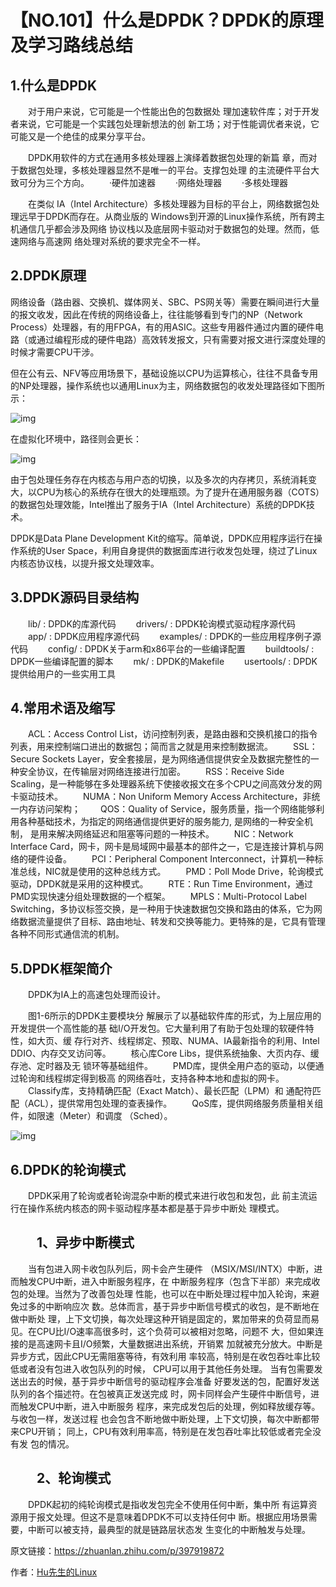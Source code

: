 # 【NO.101】什么是DPDK？DPDK的原理及学习路线总结

## 1.什么是DPDK

　　对于用户来说，它可能是一个性能出色的包数据处 理加速软件库；对于开发者来说，它可能是一个实践包处理新想法的创 新工场；对于性能调优者来说，它可能又是一个绝佳的成果分享平台。　

　　DPDK用软件的方式在通用多核处理器上演绎着数据包处理的新篇 章，而对于数据包处理，多核处理器显然不是唯一的平台。支撑包处理 的主流硬件平台大致可分为三个方向。
　　·硬件加速器
　　·网络处理器
　　·多核处理器

　　在类似 IA（Intel Architecture）多核处理器为目标的平台上，网络数据包处理远早于DPDK而存在。从商业版的 Windows到开源的Linux操作系统，所有跨主机通信几乎都会涉及网络 协议栈以及底层网卡驱动对于数据包的处理。然而，低速网络与高速网 络处理对系统的要求完全不一样。

## 2.DPDK原理

网络设备（路由器、交换机、媒体网关、SBC、PS网关等）需要在瞬间进行大量的报文收发，因此在传统的网络设备上，往往能够看到专门的NP（Network Process）处理器，有的用FPGA，有的用ASIC。这些专用器件通过内置的硬件电路（或通过编程形成的硬件电路）高效转发报文，只有需要对报文进行深度处理的时候才需要CPU干涉。

但在公有云、NFV等应用场景下，基础设施以CPU为运算核心，往往不具备专用的NP处理器，操作系统也以通用Linux为主，网络数据包的收发处理路径如下图所示：

![img](https://pic4.zhimg.com/80/v2-39d9c5742815718ffc3e616342c75c9b_720w.webp)

在虚拟化环境中，路径则会更长：

![img](https://pic3.zhimg.com/80/v2-ee0175b746bbf5eed76de9f29bb4bbda_720w.webp)

由于包处理任务存在内核态与用户态的切换，以及多次的内存拷贝，系统消耗变大，以CPU为核心的系统存在很大的处理瓶颈。为了提升在通用服务器（COTS）的数据包处理效能，Intel推出了服务于IA（Intel Architecture）系统的DPDK技术。

DPDK是Data Plane Development Kit的缩写。简单说，DPDK应用程序运行在操作系统的User Space，利用自身提供的数据面库进行收发包处理，绕过了Linux内核态协议栈，以提升报文处理效率。

## 3.DPDK源码目录结构　

　　lib/ : DPDK的库源代码
　　drivers/ : DPDK轮询模式驱动程序源代码
　　app/ : DPDK应用程序源代码
　　examples/ : DPDK的一些应用程序例子源代码
　　config/ : DPDK关于arm和x86平台的一些编译配置
　　buildtools/ : DPDK一些编译配置的脚本
　　mk/ : DPDK的Makefile
　　usertools/ : DPDK提供给用户的一些实用工具

## 4.常用术语及缩写

　　ACL：Access Control List，访问控制列表，是路由器和交换机接口的指令列表，用来控制端口进出的数据包；简而言之就是用来控制数据流。
　　SSL：Secure Sockets Layer，安全套接层，是为网络通信提供安全及数据完整性的一种安全协议，在传输层对网络连接进行加密。
　　RSS：Receive Side Scaling，是一种能够在多处理器系统下使接收报文在多个CPU之间高效分发的网卡驱动技术。
　　NUMA：Non Uniform Memory Access Architecture，非统一内存访问架构；
　　QOS：Quality of Service，服务质量，指一个网络能够利用各种基础技术，为指定的网络通信提供更好的服务能力, 是网络的一种安全机制， 是用来解决网络延迟和阻塞等问题的一种技术。
　　NIC：Network Interface Card，网卡，网卡是局域网中最基本的部件之一，它是连接计算机与网络的硬件设备。
　　PCI：Peripheral Component Interconnect，计算机一种标准总线，NIC就是使用的这种总线方式。
　　PMD：Poll Mode Drive，轮询模式驱动，DPDK就是采用的这种模式。
　　RTE：Run Time Environment，通过PMD实现快速分组处理数据的一个框架。
　　MPLS：Multi-Protocol Label Switching，多协议标签交换，是一种用于快速数据包交换和路由的体系，它为网络数据流量提供了目标、路由地址、转发和交换等能力。更特殊的是，它具有管理各种不同形式通信流的机制。

## 5.DPDK框架简介

　　DPDK为IA上的高速包处理而设计。

　　图1-6所示的DPDK主要模块分 解展示了以基础软件库的形式，为上层应用的开发提供一个高性能的基 础I/O开发包。它大量利用了有助于包处理的软硬件特性，如大页、缓 存行对齐、线程绑定、预取、NUMA、IA最新指令的利用、Intel DDIO、内存交叉访问等。
　　核心库Core Libs，提供系统抽象、大页内存、缓存池、定时器及无 锁环等基础组件。
　　PMD库，提供全用户态的驱动，以便通过轮询和线程绑定得到极高 的网络吞吐，支持各种本地和虚拟的网卡。
　　Classify库，支持精确匹配（Exact Match）、最长匹配（LPM）和 通配符匹配（ACL），提供常用包处理的查表操作。
　　QoS库，提供网络服务质量相关组件，如限速（Meter）和调度 （Sched）。

![img](https://pic1.zhimg.com/80/v2-617431c4136778d6ccc9462016a76f10_720w.webp)

## 6.DPDK的轮询模式

　　DPDK采用了轮询或者轮询混杂中断的模式来进行收包和发包，此 前主流运行在操作系统内核态的网卡驱动程序基本都是基于异步中断处 理模式。

## 　　1、异步中断模式

　　当有包进入网卡收包队列后，网卡会产生硬件 （MSIX/MSI/INTX）中断，进而触发CPU中断，进入中断服务程序，在 中断服务程序（包含下半部）来完成收包的处理。当然为了改善包处理 性能，也可以在中断处理过程中加入轮询，来避免过多的中断响应次 数。总体而言，基于异步中断信号模式的收包，是不断地在做中断处 理，上下文切换，每次处理这种开销是固定的，累加带来的负荷显而易 见。在CPU比I/O速率高很多时，这个负荷可以被相对忽略，问题不 大，但如果连接的是高速网卡且I/O频繁，大量数据进出系统，开销累 加就被充分放大。中断是异步方式，因此CPU无需阻塞等待，有效利用 率较高，特别是在收包吞吐率比较低或者没有包进入收包队列的时候， CPU可以用于其他任务处理。
当有包需要发送出去的时候，基于异步中断信号的驱动程序会准备 好要发送的包，配置好发送队列的各个描述符。在包被真正发送完成 时，网卡同样会产生硬件中断信号，进而触发CPU中断，进入中断服务 程序，来完成发包后的处理，例如释放缓存等。与收包一样，发送过程 也会包含不断地做中断处理，上下文切换，每次中断都带来CPU开销； 同上，CPU有效利用率高，特别是在发包吞吐率比较低或者完全没有发 包的情况。

## 　　2、轮询模式

　　DPDK起初的纯轮询模式是指收发包完全不使用任何中断，集中所 有运算资源用于报文处理。但这不是意味着DPDK不可以支持任何中 断。根据应用场景需要，中断可以被支持，最典型的就是链路层状态发 生变化的中断触发与处理。

原文链接：https://zhuanlan.zhihu.com/p/397919872

作者：[Hu先生的Linux](https://www.zhihu.com/people/huhu520-10)
